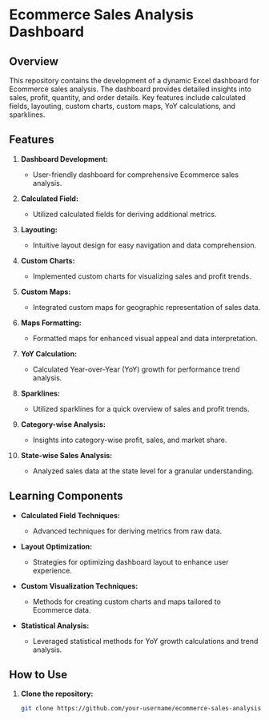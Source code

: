 
# Ecommerce Sales Analysis Dashboard

## Overview

This repository contains the development of a dynamic Excel dashboard for Ecommerce sales analysis. The dashboard provides detailed insights into sales, profit, quantity, and order details. Key features include calculated fields, layouting, custom charts, custom maps, YoY calculations, and sparklines.

## Features

1. **Dashboard Development:**
   - User-friendly dashboard for comprehensive Ecommerce sales analysis.

2. **Calculated Field:**
   - Utilized calculated fields for deriving additional metrics.

3. **Layouting:**
   - Intuitive layout design for easy navigation and data comprehension.

4. **Custom Charts:**
   - Implemented custom charts for visualizing sales and profit trends.

5. **Custom Maps:**
   - Integrated custom maps for geographic representation of sales data.

6. **Maps Formatting:**
   - Formatted maps for enhanced visual appeal and data interpretation.

7. **YoY Calculation:**
   - Calculated Year-over-Year (YoY) growth for performance trend analysis.

8. **Sparklines:**
   - Utilized sparklines for a quick overview of sales and profit trends.

9. **Category-wise Analysis:**
   - Insights into category-wise profit, sales, and market share.

10. **State-wise Sales Analysis:**
    - Analyzed sales data at the state level for a granular understanding.

## Learning Components

- **Calculated Field Techniques:**
  - Advanced techniques for deriving metrics from raw data.

- **Layout Optimization:**
  - Strategies for optimizing dashboard layout to enhance user experience.

- **Custom Visualization Techniques:**
  - Methods for creating custom charts and maps tailored to Ecommerce data.

- **Statistical Analysis:**
  - Leveraged statistical methods for YoY growth calculations and trend analysis.

## How to Use

1. **Clone the repository:**
   ```bash
   git clone https://github.com/your-username/ecommerce-sales-analysis.git

